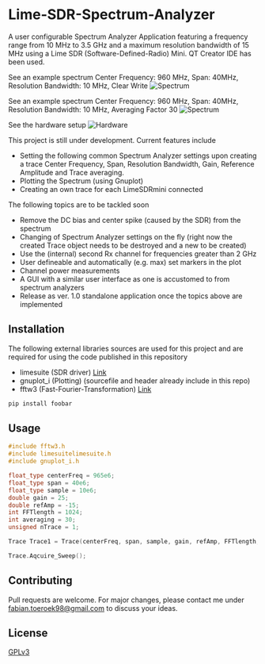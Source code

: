 # Lime-SDR-Spectrum-Analyzer

A user configurable Spectrum Analyzer Application featuring a frequency range from 10 MHz to 3.5 GHz and a maximum resolution bandwidth of 15 MHz using a Lime SDR (Software-Defined-Radio) Mini. QT Creator IDE has been used.

See an example spectrum Center Frequency: 960 MHz, Span: 40MHz, Resolution Bandwidth: 10 MHz, Clear Write 
![Spectrum](https://github.com/fabske98/Lime-SDR-Spectrum-Analyzer/blob/C%2B%2B_OOP_Modular/images/Snapshot_No_Averaging.png)

See an example spectrum Center Frequency: 960 MHz, Span: 40MHz, Resolution Bandwidth: 10 MHz, Averaging Factor 30
![Spectrum](https://github.com/fabske98/Lime-SDR-Spectrum-Analyzer/blob/C%2B%2B_OOP_Modular/images/Snapshot_Averaging_30.png)

See the hardware setup
![Hardware](https://github.com/fabske98/Lime-SDR-Spectrum-Analyzer/blob/C%2B%2B_OOP_Modular/images/Hardware.jpg)

This project is still under development. Current features include

- Setting the following common Spectrum Analyzer settings upon creating a trace Center Frequency, Span, Resolution Bandwidth, Gain, Reference Amplitude and Trace averaging.
- Plotting the Spectrum (using Gnuplot)
- Creating an own trace for each LimeSDRmini connected

The following topics are to be tackled soon

- Remove the DC bias and center spike (caused by the SDR) from the spectrum
- Changing of Spectrum Analyzer settings on the fly (right now the created Trace object needs to be destroyed and a new to be created)
- Use the (internal) second Rx channel for frequencies greater than 2 GHz
- User defineable and automatically (e.g. max) set markers in the plot
- Channel power measurements
- A GUI with a similar user interface as one is accustomed to from spectrum analyzers
- Release as ver. 1.0 standalone application once the topics above are implemented

## Installation

The following external libraries  sources are used for this project and are required for using the code published in this repository

- limesuite (SDR driver) [Link](httpsgithub.commyriadrfLimeSuite)
- gnuplot_i (Plotting) (sourcefile and header already include in this repo)
- fftw3 (Fast-Fourier-Transformation) [Link](httpfftw.org)

```bash
pip install foobar
```

## Usage

```cpp
#include fftw3.h
#include limesuitelimesuite.h
#include gnuplot_i.h

float_type centerFreq = 965e6;
float_type span = 40e6;
float_type sample = 10e6;
double gain = 25;
double refAmp = -15;
int FFTlength = 1024;
int averaging = 30;
unsigned nTrace = 1;

Trace Trace1 = Trace(centerFreq, span, sample, gain, refAmp, FFTlength, averaging, nTrace);

Trace.Aqcuire_Sweep();

```

## Contributing
Pull requests are welcome. For major changes, please contact me under fabian.toeroek98@gmail.com to discuss your ideas.

## License
[GPLv3](httpschoosealicense.comlicensesgpl-3.0)
